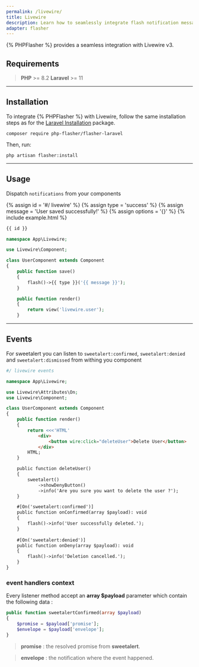 ```yaml
---
permalink: /livewire/
title: Livewire
description: Learn how to seamlessly integrate flash notification messages into your Livewire application with PHPFlasher. Follow our step-by-step guide to install and use the library in your project, and start engaging and informing your users with powerful flash messages.
adapter: flasher
---
```


{% PHPFlasher %} provides a seamless integration with Livewire v3.

## <i class="fa-duotone fa-list-radio"></i> Requirements

> <i class="fa-brands fa-php fa-2xl text-blue-900 mr-1 mb-1"></i> **PHP** >= 8.2
> <i class="fa-brands fa-laravel fa-2xl text-red-900 mr-1 ml-4"></i> **Laravel** >= 11

---

## <i class="fa-duotone fa-list-radio"></i> Installation

To integrate {% PHPFlasher %} with Livewire, follow the same installation steps as for the [Laravel Installation](/laravel) package.

```shell
composer require php-flasher/flasher-laravel
```
Then, run:
```shell
php artisan flasher:install
```

---

## <i class="fa-duotone fa-list-radio"></i> Usage

Dispatch `notifications` from your components

{% assign id = '#/ livewire' %}
{% assign type = 'success' %}
{% assign message = 'User saved successfully!' %}
{% assign options = '{}' %}
{% include example.html %}

```php
{{ id }}

namespace App\Livewire;

use Livewire\Component;

class UserComponent extends Component
{
    public function save()
    {
        flash()->{{ type }}('{{ message }}');
    }

    public function render()
    {
        return view('livewire.user');
    }
```

---

## <i class="fa-duotone fa-list-radio"></i> Events

For sweetalert you can listen to  `sweetalert:confirmed`, `sweetalert:denied` and `sweetalert:dismissed` from withing you component

<script type="text/javascript">
    messages["#/ livewire events"] = {
        handler: "sweetalert",
        type: "info",
        message: "Are you sure you want to delete the user ?",
        options: { 
            showDenyButton: true,
            preConfirm: function() {
                flasher.success('User successfully deleted.');
            },
            preDeny: function() {
                flasher.error('Deletion cancelled.');
            },
        },
    };
</script>

```php
#/ livewire events

namespace App\Livewire;

use Livewire\Attributes\On;
use Livewire\Component;

class UserComponent extends Component
{
    public function render()
    {
        return <<<'HTML'
            <div>
                <button wire:click="deleteUser">Delete User</button>
            </div>
        HTML;
    }

    public function deleteUser()
    {
        sweetalert()
            ->showDenyButton()
            ->info('Are you sure you want to delete the user ?');
    }

    #[On('sweetalert:confirmed')]
    public function onConfirmed(array $payload): void
    {
        flash()->info('User successfully deleted.');
    }
    
    #[On('sweetalert:denied')]
    public function onDeny(array $payload): void
    {
        flash()->info('Deletion cancelled.');
    }
}
```

### <i class="fa-duotone fa-list-radio"></i> event handlers context

Every listener method accept an **array $payload** parameter which contain the following data :

```php
public function sweetalertConfirmed(array $payload)
{
    $promise = $payload['promise'];
    $envelope = $payload['envelope'];
}
```

> **promise** : the resolved promise from **sweetalert**.

> **envelope** : the notification where the event happened.
